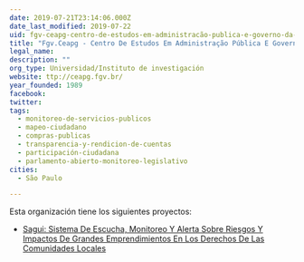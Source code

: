 ```yaml
---
date: 2019-07-21T23:14:06.000Z
date_last_modified: 2019-07-22
uid: fgv-ceapg-centro-de-estudos-em-administracão-publica-e-governo-da-escola-de-administracão-de-empresas-da-fundacão-getulio-vargas
title: "Fgv.Ceapg - Centro De Estudos Em Administração Pública E Governo Da Escola De Administração De Empresas Da Fundação Getulio Vargas"
legal_name: 
description: ""
org_type: Universidad/Instituto de investigación
website: ttp://ceapg.fgv.br/
year_founded: 1989
facebook: 
twitter: 
tags:
  - monitoreo-de-servicios-publicos
  - mapeo-ciudadano
  - compras-publicas
  - transparencia-y-rendicion-de-cuentas
  - participación-ciudadana
  - parlamento-abierto-monitoreo-legislativo
cities: 
  - São Paulo

---
```


Esta organización tiene los siguientes proyectos:

- [Sagui: Sistema De Escucha, Monitoreo Y Alerta Sobre Riesgos Y Impactos De Grandes Emprendimientos En Los Derechos De Las Comunidades Locales](/proyectos/sagui-sistema-de-escucha-monitoreo-y-alerta-sobre-riesgos-y-impactos-de-grandes-emprendimientos-en-los-derechos-de-las-comunidades-locales)
